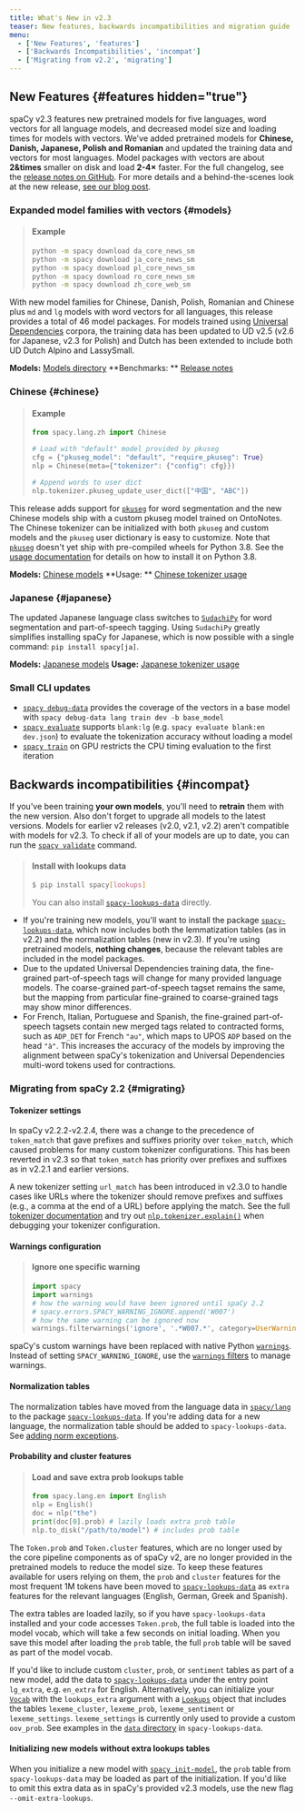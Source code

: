 ```yaml
---
title: What's New in v2.3
teaser: New features, backwards incompatibilities and migration guide
menu:
  - ['New Features', 'features']
  - ['Backwards Incompatibilities', 'incompat']
  - ['Migrating from v2.2', 'migrating']
---
```


## New Features {#features hidden="true"}

spaCy v2.3 features new pretrained models for five languages, word vectors for
all language models, and decreased model size and loading times for models with
vectors. We've added pretrained models for **Chinese, Danish, Japanese, Polish
and Romanian** and updated the training data and vectors for most languages.
Model packages with vectors are about **2&times** smaller on disk and load
**2-4&times;** faster. For the full changelog, see the
[release notes on GitHub](https://github.com/explosion/spaCy/releases/tag/v2.3.0).
For more details and a behind-the-scenes look at the new release,
[see our blog post](https://explosion.ai/blog/spacy-v2-3).

### Expanded model families with vectors {#models}

> #### Example
>
> ```bash
> python -m spacy download da_core_news_sm
> python -m spacy download ja_core_news_sm
> python -m spacy download pl_core_news_sm
> python -m spacy download ro_core_news_sm
> python -m spacy download zh_core_web_sm
> ```

With new model families for Chinese, Danish, Polish, Romanian and Chinese plus
`md` and `lg` models with word vectors for all languages, this release provides
a total of 46 model packages. For models trained using
[Universal Dependencies](https://universaldependencies.org) corpora, the
training data has been updated to UD v2.5 (v2.6 for Japanese, v2.3 for Polish)
and Dutch has been extended to include both UD Dutch Alpino and LassySmall.

<Infobox>

**Models:** [Models directory](/models) **Benchmarks: **
[Release notes](https://github.com/explosion/spaCy/releases/tag/v2.3.0)

</Infobox>

### Chinese {#chinese}

> #### Example
>
> ```python
> from spacy.lang.zh import Chinese
>
> # Load with "default" model provided by pkuseg
> cfg = {"pkuseg_model": "default", "require_pkuseg": True}
> nlp = Chinese(meta={"tokenizer": {"config": cfg}})
>
> # Append words to user dict
> nlp.tokenizer.pkuseg_update_user_dict(["中国", "ABC"])
> ```

This release adds support for
[`pkuseg`](https://github.com/lancopku/pkuseg-python) for word segmentation and
the new Chinese models ship with a custom pkuseg model trained on OntoNotes. The
Chinese tokenizer can be initialized with both `pkuseg` and custom models and
the `pkuseg` user dictionary is easy to customize. Note that
[`pkuseg`](https://github.com/lancopku/pkuseg-python) doesn't yet ship with
pre-compiled wheels for Python 3.8. See the
[usage documentation](/usage/models#chinese) for details on how to install it on
Python 3.8.

<Infobox>

**Models:** [Chinese models](/models/zh) **Usage: **
[Chinese tokenizer usage](/usage/models#chinese)

</Infobox>

### Japanese {#japanese}

The updated Japanese language class switches to
[`SudachiPy`](https://github.com/WorksApplications/SudachiPy) for word
segmentation and part-of-speech tagging. Using `SudachiPy` greatly simplifies
installing spaCy for Japanese, which is now possible with a single command:
`pip install spacy[ja]`.

<Infobox>

**Models:** [Japanese models](/models/ja) **Usage:**
[Japanese tokenizer usage](/usage/models#japanese)

</Infobox>

### Small CLI updates

- [`spacy debug-data`](/api/cli#debug-data) provides the coverage of the vectors
  in a base model with `spacy debug-data lang train dev -b base_model`
- [`spacy evaluate`](/api/cli#evaluate) supports `blank:lg` (e.g.
  `spacy evaluate blank:en dev.json`) to evaluate the tokenization accuracy
  without loading a model
- [`spacy train`](/api/cli#train) on GPU restricts the CPU timing evaluation to
  the first iteration

## Backwards incompatibilities {#incompat}

<Infobox title="Important note on models" variant="warning">

If you've been training **your own models**, you'll need to **retrain** them
with the new version. Also don't forget to upgrade all models to the latest
versions. Models for earlier v2 releases (v2.0, v2.1, v2.2) aren't compatible
with models for v2.3. To check if all of your models are up to date, you can run
the [`spacy validate`](/api/cli#validate) command.

</Infobox>

> #### Install with lookups data
>
> ```bash
> $ pip install spacy[lookups]
> ```
>
> You can also install
> [`spacy-lookups-data`](https://github.com/explosion/spacy-lookups-data)
> directly.

- If you're training new models, you'll want to install the package
  [`spacy-lookups-data`](https://github.com/explosion/spacy-lookups-data), which
  now includes both the lemmatization tables (as in v2.2) and the normalization
  tables (new in v2.3). If you're using pretrained models, **nothing changes**,
  because the relevant tables are included in the model packages.
- Due to the updated Universal Dependencies training data, the fine-grained
  part-of-speech tags will change for many provided language models. The
  coarse-grained part-of-speech tagset remains the same, but the mapping from
  particular fine-grained to coarse-grained tags may show minor differences.
- For French, Italian, Portuguese and Spanish, the fine-grained part-of-speech
  tagsets contain new merged tags related to contracted forms, such as `ADP_DET`
  for French `"au"`, which maps to UPOS `ADP` based on the head `"à"`. This
  increases the accuracy of the models by improving the alignment between
  spaCy's tokenization and Universal Dependencies multi-word tokens used for
  contractions.

### Migrating from spaCy 2.2 {#migrating}

#### Tokenizer settings

In spaCy v2.2.2-v2.2.4, there was a change to the precedence of `token_match`
that gave prefixes and suffixes priority over `token_match`, which caused
problems for many custom tokenizer configurations. This has been reverted in
v2.3 so that `token_match` has priority over prefixes and suffixes as in v2.2.1
and earlier versions.

A new tokenizer setting `url_match` has been introduced in v2.3.0 to handle
cases like URLs where the tokenizer should remove prefixes and suffixes (e.g., a
comma at the end of a URL) before applying the match. See the full
[tokenizer documentation](/usage/linguistic-features#tokenization) and try out
[`nlp.tokenizer.explain()`](/usage/linguistic-features#tokenizer-debug) when
debugging your tokenizer configuration.

#### Warnings configuration

> #### Ignore one specific warning
>
> ```python
> import spacy
> import warnings
> # how the warning would have been ignored until spaCy 2.2
> # spacy.errors.SPACY_WARNING_IGNORE.append('W007')
> # how the same warning can be ignored now
> warnings.filterwarnings('ignore', '.*W007.*', category=UserWarning)
> ```

spaCy's custom warnings have been replaced with native Python
[`warnings`](https://docs.python.org/3/library/warnings.html). Instead of
setting `SPACY_WARNING_IGNORE`, use the
[`warnings` filters](https://docs.python.org/3/library/warnings.html#the-warnings-filter)
to manage warnings.

#### Normalization tables

The normalization tables have moved from the language data in
[`spacy/lang`](https://github.com/explosion/spaCy/tree/master/spacy/lang) to the
package [`spacy-lookups-data`](https://github.com/explosion/spacy-lookups-data).
If you're adding data for a new language, the normalization table should be
added to `spacy-lookups-data`. See
[adding norm exceptions](/usage/adding-languages#norm-exceptions).

#### Probability and cluster features

> #### Load and save extra prob lookups table
>
> ```python
> from spacy.lang.en import English
> nlp = English()
> doc = nlp("the")
> print(doc[0].prob) # lazily loads extra prob table
> nlp.to_disk("/path/to/model") # includes prob table
> ```

The `Token.prob` and `Token.cluster` features, which are no longer used by the
core pipeline components as of spaCy v2, are no longer provided in the
pretrained models to reduce the model size. To keep these features available for
users relying on them, the `prob` and `cluster` features for the most frequent
1M tokens have been moved to
[`spacy-lookups-data`](https://github.com/explosion/spacy-lookups-data) as
`extra` features for the relevant languages (English, German, Greek and
Spanish).

The extra tables are loaded lazily, so if you have `spacy-lookups-data`
installed and your code accesses `Token.prob`, the full table is loaded into the
model vocab, which will take a few seconds on initial loading. When you save
this model after loading the `prob` table, the full `prob` table will be saved
as part of the model vocab.

If you'd like to include custom `cluster`, `prob`, or `sentiment` tables as part
of a new model, add the data to
[`spacy-lookups-data`](https://github.com/explosion/spacy-lookups-data) under
the entry point `lg_extra`, e.g. `en_extra` for English. Alternatively, you can
initialize your [`Vocab`](/api/vocab) with the `lookups_extra` argument with a
[`Lookups`](/api/lookups) object that includes the tables `lexeme_cluster`,
`lexeme_prob`, `lexeme_sentiment` or `lexeme_settings`. `lexeme_settings` is
currently only used to provide a custom `oov_prob`. See examples in the
[`data` directory](https://github.com/explosion/spacy-lookups-data/tree/master/spacy_lookups_data/data)
in `spacy-lookups-data`.

#### Initializing new models without extra lookups tables

When you initialize a new model with [`spacy init-model`](/api/cli#init-model),
the `prob` table from `spacy-lookups-data` may be loaded as part of the
initialization. If you'd like to omit this extra data as in spaCy's provided
v2.3 models, use the new flag `--omit-extra-lookups`.
